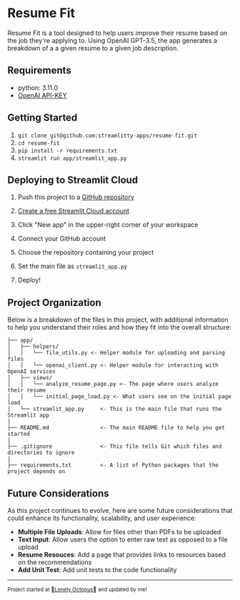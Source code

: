 Resume Fit
==============================

Resume Fit is a tool designed to help users improve their resume based on the job they're applying to. Using OpenAI GPT-3.5, the app generates a breakdown of a a given resume to a given job description.

Requirements
------------

* python: 3.11.0
* [OpenAI API-KEY](https://platform.openai.com/docs/api-reference/api-keys)

Getting Started
------------

1. `git clone git@github.com:streamlitty-apps/resume-fit.git`
2. `cd resume-fit`
3. `pip install -r requirements.txt`
4. `streamlit run app/streamlit_app.py`

Deploying to Streamlit Cloud
------------

1. Push this project to a [GitHub repository](https://github.com/)

2. [Create a free Streamlit Cloud account](https://share.streamlit.io/)

3. Click "New app" in the upper-right corner of your workspace

4. Connect your GitHub account

5. Choose the repository containing your project

6. Set the main file as `streamlit_app.py`

7. Deploy!

Project Organization
------------

Below is a breakdown of the files in this project, with additional information to help you understand their roles and how they fit into the overall structure:

    ├── app/
    │   ├── helpers/
    │   │   └── file_utils.py <- Helper module for uploading and parsing files
    │   │   └── openai_client.py <- Helper module for interacting with OpenAI services
    │   ├── views/
    │   │   └── analyze_resume_page.py <- The page where users analyze their resume
    │   │   └── initial_page_load.py <- What users see on the initial page load
    │   └── streamlit_app.py     <- This is the main file that runs the Streamlit app
    |
    ├── README.md                <- The main README file to help you get started
    |
    ├── .gitignore               <- This file tells Git which files and directories to ignore
    |
    ├── requirements.txt         <- A list of Python packages that the project depends on


Future Considerations
------------
As this project continues to evolve, here are some future considerations that could enhance its functionality, scalability, and user experience:

- **Multiple File Uploads**: Allow for files other than PDFs to be uploaded
- **Text Input**: Allow users the option to enter raw text as opposed to a file upload
- **Resume Resouces**: Add a page that provides links to resources based on the recommendations
- **Add Unit Test**: Add unit tests to the code functionality
------------

<p><small>Project started at 🐙<a target="_blank" href="https://www.lonelyoctopus.com/">Lonely Octopus</a>🐙 and updated by me!</small><p>